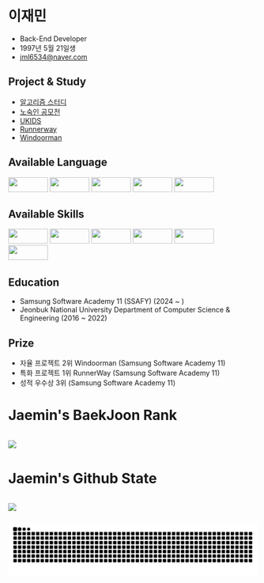 # 이재민

- Back-End Developer
- 1997년 5월 21일생
- jml6534@naver.com


## Project & Study
 - [알고리즘 스터디](https://github.com/algo-rhythmm)
 - [노숙인 공모전](https://github.com/U-ON-PJT)
 - [UKIDS](https://github.com/korno1/ukids)
 - [Runnerway](https://github.com/korno1/runnerway)
 - [Windoorman](https://github.com/windoorman/windoorman)


## Available Language
<img src = "https://img.shields.io/badge/C++-00599C?style=flat-square&logo=cplusplus&logoColor=white" width="80" height="30"/> </t>
<img src = "https://img.shields.io/badge/Java-007396?style=flat-square&logo=java&logoColor=white" width="80" height="30"/>
<img src = "https://img.shields.io/badge/JavaScript-F7DF1E?style=flat-square&logo=JavaScript&logoColor=white" width="80" height="30"/>
<img src = "https://shields.io/badge/TypeScript-3178C6?logo=TypeScript&logoColor=FFF&style=flat-square" width="80" height="30"/>
<img src = "https://img.shields.io/badge/python-3670A0?style=for-the-badge&logo=python&logoColor=ffdd54" width="80" height="30"/>

## Available Skills
<img src = "https://img.shields.io/badge/SpringBoot-6DB33F?style=flat-square&logo=Spring&logoColor=white" width="80" height="30"/> </t>
<img src = "https://img.shields.io/badge/FastAPI-005571?style=for-the-badge&logo=fastapi" width="80" height="30"/>
<img src = "https://shields.io/badge/react-black?logo=react&style=for-the-badge" width="80" height="30"/>
<img src = "https://img.shields.io/badge/MySQL-4479A1?logo=MySQL&logoColor=white" width="80" height="30"/>
<img src = "https://img.shields.io/badge/Oracle-F80000?style=for-the-badge&logo=Oracle&logoColor=white" width="80" height="30"/>   
<img src = "https://img.shields.io/badge/Jira-0052CC?style=for-the-badge&logo=Jira&logoColor=white" width="80" height="30"/>
## Education

- Samsung Software Academy 11 (SSAFY) (2024 ~ )
- Jeonbuk National University Department of Computer Science & Engineering (2016 ~ 2022)

## Prize
- 자율 프로젝트 2위 Windoorman (Samsung Software Academy 11)
- 특화 프로젝트 1위 RunnerWay (Samsung Software Academy 11)
- 성적 우수상 3위 (Samsung Software Academy 11)

<div>
  <h1>Jaemin's BaekJoon Rank<h2>
  <img src="http://mazassumnida.wtf/api/v2/generate_badge?boj=korno1">
</div>

<div>
  <h1>Jaemin's Github State<h2>
  <img src="https://github-readme-stats.vercel.app/api?username=korno1&show_icons=true&theme=radical&hide=stars,contribs&count_private=true">
</div>

<div>
 <img src = "https://github.com/korno1/korno1/blob/output/github-contribution-grid-snake.svg?" alt = "Snake Game"/>
</div>

<!--
**korno1/korno1** is a ✨ _special_ ✨ repository because its `README.md` (this file) appears on your GitHub profile.

Here are some ideas to get you started

- 🔭 I’m currently working on ...
- 🌱 I’m currently learning ...
- 👯 I’m looking to collaborate on ...
- 🤔 I’m looking for help with ...
- 💬 Ask me about ...
- 📫 How to reach me: ...
- 😄 Pronouns: ...
- ⚡ Fun fact: ...
-->
